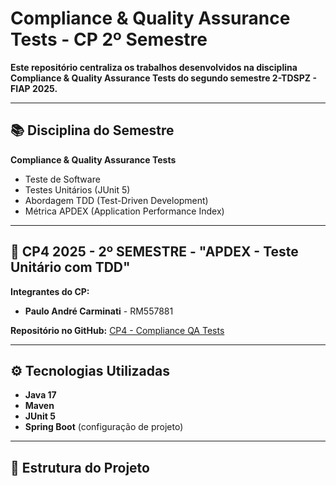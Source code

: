 # 
# Compliance & Quality Assurance Tests - CP 2º Semestre

**Este repositório centraliza os trabalhos desenvolvidos na disciplina **Compliance & Quality Assurance Tests** do segundo semestre 2-TDSPZ - FIAP 2025.**

---

## 📚 Disciplina do Semestre

**Compliance & Quality Assurance Tests**  
   - Teste de Software  
   - Testes Unitários (JUnit 5)  
   - Abordagem TDD (Test-Driven Development)  
   - Métrica APDEX (Application Performance Index)  

---

## 🎯 CP4 2025 - 2º SEMESTRE - "APDEX - Teste Unitário com TDD"

**Integrantes do CP:**  
   - **Paulo André Carminati** - RM557881  

**Repositório no GitHub:** [CP4 - Compliance QA Tests](https://github.com/carmipa/Compliance_Quality_Assurance_Tests_CP_2SEM/tree/main/CP4)

---

## ⚙️ Tecnologias Utilizadas
- **Java 17**  
- **Maven**  
- **JUnit 5**  
- **Spring Boot** (configuração de projeto)  

---

## 📑 Estrutura do Projeto


